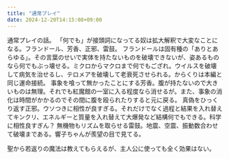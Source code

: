 ```yaml
---
title: "通常プレイ"
date: 2024-12-20T14:15:08+09:00
---
```

通常プレイの話。
「何でも」が接頭詞になってる奴は拡大解釈で大変なことになる。フランドール、芳香、正邪、雷鼓。
フランドールは固有種の「ありとあらゆる」。その言葉のせいで実体を持たないものを破壊できないが、姿あるものなら何でもぶっ壊せる。ミクロからマクロまで何でもござれ。ウイルスを破壊して病気を治せるし、テロメアを破壊して老衰死させられる。からくりは本編と同じ運命接続。
事象を喰って無かったことにする芳香。腹が持たないので大きいものは無理。それでも紅魔館の一室に入る程度なら消せるが。また、事象の消化は時間がかかるのでその間に腹を殴られたりすると元に戻る。
真偽をひっくり返す正邪。ウソつきに相性が良すぎる。それだけでなく過程と結果を入れ替えてキンクリ、エネルギーと質量を入れ替えて大爆発など結構何でもできる。科学に相性良すぎん？
無機物もリズムを取らせる雷鼓。地震、空震、振動数合わせて破壊まである。響子ちゃんが羨望の目で見てる。

聖から若返りの魔法は教えてもらえるが、主人公に使っても全く効果はない。
